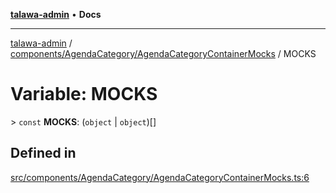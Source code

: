 [**talawa-admin**](../../../../README.md) • **Docs**

***

[talawa-admin](../../../../modules.md) / [components/AgendaCategory/AgendaCategoryContainerMocks](../README.md) / MOCKS

# Variable: MOCKS

\> `const` **MOCKS**: (`object` \| `object`)[]

## Defined in

[src/components/AgendaCategory/AgendaCategoryContainerMocks.ts:6](https://github.com/PalisadoesFoundation/talawa-admin/blob/6393648179f5fe59037f42564a6a7bc1ca4e7f9d/src/components/AgendaCategory/AgendaCategoryContainerMocks.ts#L6)
